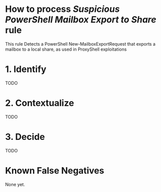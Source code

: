 # How to process *Suspicious PowerShell Mailbox Export to Share* rule
This rule Detects a PowerShell New-MailboxExportRequest that exports a mailbox to a local share, as used in ProxyShell exploitations

# 1. Identify
TODO

# 2. Contextualize
TODO

# 3. Decide
TODO

# Known False Negatives
None yet.
